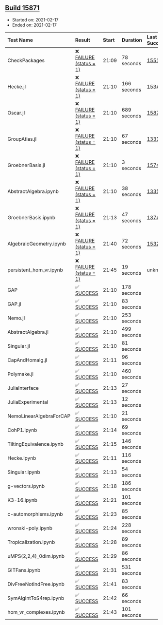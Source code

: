 ## [Build 15871](https://oscarci.mathematik.uni-kl.de/job/oscar/15871/)

* Started on: 2021-02-17
* Ended on: 2021-02-17

| Test Name    | Result | Start | Duration | Last Success | First Failure |
|:-------------|:-------|:------|:---------|:-------------|:--------------|
| CheckPackages | ❌ [FAILURE (status = 1)](https://oscarci.mathematik.uni-kl.de/job/oscar/15871/artifact/logs/build-15871/CheckPackages.log) | 21:09 | 78 seconds | [15514](https://oscarci.mathematik.uni-kl.de/job/oscar/15514/) | [15515](https://oscarci.mathematik.uni-kl.de/job/oscar/15515/) |
| Hecke.jl | ❌ [FAILURE (status = 1)](https://oscarci.mathematik.uni-kl.de/job/oscar/15871/artifact/logs/build-15871/Hecke.jl.log) | 21:10 | 166 seconds | [15344](https://oscarci.mathematik.uni-kl.de/job/oscar/15344/) | [15348](https://oscarci.mathematik.uni-kl.de/job/oscar/15348/) |
| Oscar.jl | ❌ [FAILURE (status = 1)](https://oscarci.mathematik.uni-kl.de/job/oscar/15871/artifact/logs/build-15871/Oscar.jl.log) | 21:10 | 689 seconds | [15870](https://oscarci.mathematik.uni-kl.de/job/oscar/15870/) | [15871](https://oscarci.mathematik.uni-kl.de/job/oscar/15871/) |
| GroupAtlas.jl | ❌ [FAILURE (status = 1)](https://oscarci.mathematik.uni-kl.de/job/oscar/15871/artifact/logs/build-15871/GroupAtlas.jl.log) | 21:10 | 67 seconds | [13311](https://oscarci.mathematik.uni-kl.de/job/oscar/13311/) | [13312](https://oscarci.mathematik.uni-kl.de/job/oscar/13312/) |
| GroebnerBasis.jl | ❌ [FAILURE (status = 1)](https://oscarci.mathematik.uni-kl.de/job/oscar/15871/artifact/logs/build-15871/GroebnerBasis.jl.log) | 21:10 | 3 seconds | [15745](https://oscarci.mathematik.uni-kl.de/job/oscar/15745/) | [15746](https://oscarci.mathematik.uni-kl.de/job/oscar/15746/) |
| AbstractAlgebra.ipynb | ❌ [FAILURE (status = 1)](https://oscarci.mathematik.uni-kl.de/job/oscar/15871/artifact/logs/build-15871/AbstractAlgebra.ipynb.log) | 21:10 | 38 seconds | [13355](https://oscarci.mathematik.uni-kl.de/job/oscar/13355/) | [13356](https://oscarci.mathematik.uni-kl.de/job/oscar/13356/) |
| GroebnerBasis.ipynb | ❌ [FAILURE (status = 1)](https://oscarci.mathematik.uni-kl.de/job/oscar/15871/artifact/logs/build-15871/GroebnerBasis.ipynb.log) | 21:13 | 47 seconds | [13748](https://oscarci.mathematik.uni-kl.de/job/oscar/13748/) | [13749](https://oscarci.mathematik.uni-kl.de/job/oscar/13749/) |
| AlgebraicGeometry.ipynb | ❌ [FAILURE (status = 1)](https://oscarci.mathematik.uni-kl.de/job/oscar/15871/artifact/logs/build-15871/AlgebraicGeometry.ipynb.log) | 21:40 | 72 seconds | [15322](https://oscarci.mathematik.uni-kl.de/job/oscar/15322/) | [15323](https://oscarci.mathematik.uni-kl.de/job/oscar/15323/) |
| persistent_hom_vr.ipynb | ❌ [FAILURE (status = 1)](https://oscarci.mathematik.uni-kl.de/job/oscar/15871/artifact/logs/build-15871/persistent_hom_vr.ipynb.log) | 21:45 | 19 seconds | unknown | unknown |
| GAP | ✅ [SUCCESS](https://oscarci.mathematik.uni-kl.de/job/oscar/15871/artifact/logs/build-15871/GAP.log) | 21:10 | 178 seconds |  |  |
| GAP.jl | ✅ [SUCCESS](https://oscarci.mathematik.uni-kl.de/job/oscar/15871/artifact/logs/build-15871/GAP.jl.log) | 21:10 | 83 seconds |  |  |
| Nemo.jl | ✅ [SUCCESS](https://oscarci.mathematik.uni-kl.de/job/oscar/15871/artifact/logs/build-15871/Nemo.jl.log) | 21:10 | 253 seconds |  |  |
| AbstractAlgebra.jl | ✅ [SUCCESS](https://oscarci.mathematik.uni-kl.de/job/oscar/15871/artifact/logs/build-15871/AbstractAlgebra.jl.log) | 21:10 | 499 seconds |  |  |
| Singular.jl | ✅ [SUCCESS](https://oscarci.mathematik.uni-kl.de/job/oscar/15871/artifact/logs/build-15871/Singular.jl.log) | 21:10 | 81 seconds |  |  |
| CapAndHomalg.jl | ✅ [SUCCESS](https://oscarci.mathematik.uni-kl.de/job/oscar/15871/artifact/logs/build-15871/CapAndHomalg.jl.log) | 21:11 | 96 seconds |  |  |
| Polymake.jl | ✅ [SUCCESS](https://oscarci.mathematik.uni-kl.de/job/oscar/15871/artifact/logs/build-15871/Polymake.jl.log) | 21:10 | 460 seconds |  |  |
| JuliaInterface | ✅ [SUCCESS](https://oscarci.mathematik.uni-kl.de/job/oscar/15871/artifact/logs/build-15871/JuliaInterface.log) | 21:13 | 27 seconds |  |  |
| JuliaExperimental | ✅ [SUCCESS](https://oscarci.mathematik.uni-kl.de/job/oscar/15871/artifact/logs/build-15871/JuliaExperimental.log) | 21:13 | 12 seconds |  |  |
| NemoLinearAlgebraForCAP | ✅ [SUCCESS](https://oscarci.mathematik.uni-kl.de/job/oscar/15871/artifact/logs/build-15871/NemoLinearAlgebraForCAP.log) | 21:10 | 21 seconds |  |  |
| CohP1.ipynb | ✅ [SUCCESS](https://oscarci.mathematik.uni-kl.de/job/oscar/15871/artifact/logs/build-15871/CohP1.ipynb.log) | 21:14 | 69 seconds |  |  |
| TiltingEquivalence.ipynb | ✅ [SUCCESS](https://oscarci.mathematik.uni-kl.de/job/oscar/15871/artifact/logs/build-15871/TiltingEquivalence.ipynb.log) | 21:15 | 146 seconds |  |  |
| Hecke.ipynb | ✅ [SUCCESS](https://oscarci.mathematik.uni-kl.de/job/oscar/15871/artifact/logs/build-15871/Hecke.ipynb.log) | 21:11 | 116 seconds |  |  |
| Singular.ipynb | ✅ [SUCCESS](https://oscarci.mathematik.uni-kl.de/job/oscar/15871/artifact/logs/build-15871/Singular.ipynb.log) | 21:13 | 54 seconds |  |  |
| g-vectors.ipynb | ✅ [SUCCESS](https://oscarci.mathematik.uni-kl.de/job/oscar/15871/artifact/logs/build-15871/g-vectors.ipynb.log) | 21:18 | 186 seconds |  |  |
| K3-16.ipynb | ✅ [SUCCESS](https://oscarci.mathematik.uni-kl.de/job/oscar/15871/artifact/logs/build-15871/K3-16.ipynb.log) | 21:21 | 101 seconds |  |  |
| c-automorphisms.ipynb | ✅ [SUCCESS](https://oscarci.mathematik.uni-kl.de/job/oscar/15871/artifact/logs/build-15871/c-automorphisms.ipynb.log) | 21:23 | 85 seconds |  |  |
| wronski-poly.ipynb | ✅ [SUCCESS](https://oscarci.mathematik.uni-kl.de/job/oscar/15871/artifact/logs/build-15871/wronski-poly.ipynb.log) | 21:24 | 228 seconds |  |  |
| Tropicalization.ipynb | ✅ [SUCCESS](https://oscarci.mathematik.uni-kl.de/job/oscar/15871/artifact/logs/build-15871/Tropicalization.ipynb.log) | 21:28 | 89 seconds |  |  |
| uMPS(2,2,4)_0dim.ipynb | ✅ [SUCCESS](https://oscarci.mathematik.uni-kl.de/job/oscar/15871/artifact/logs/build-15871/uMPS-2-2-4-_0dim.ipynb.log) | 21:29 | 86 seconds |  |  |
| GITFans.ipynb | ✅ [SUCCESS](https://oscarci.mathematik.uni-kl.de/job/oscar/15871/artifact/logs/build-15871/GITFans.ipynb.log) | 21:31 | 531 seconds |  |  |
| DivFreeNotIndFree.ipynb | ✅ [SUCCESS](https://oscarci.mathematik.uni-kl.de/job/oscar/15871/artifact/logs/build-15871/DivFreeNotIndFree.ipynb.log) | 21:41 | 83 seconds |  |  |
| SymAlgIntToS4rep.ipynb | ✅ [SUCCESS](https://oscarci.mathematik.uni-kl.de/job/oscar/15871/artifact/logs/build-15871/SymAlgIntToS4rep.ipynb.log) | 21:42 | 66 seconds |  |  |
| hom_vr_complexes.ipynb | ✅ [SUCCESS](https://oscarci.mathematik.uni-kl.de/job/oscar/15871/artifact/logs/build-15871/hom_vr_complexes.ipynb.log) | 21:43 | 101 seconds |  |  |

